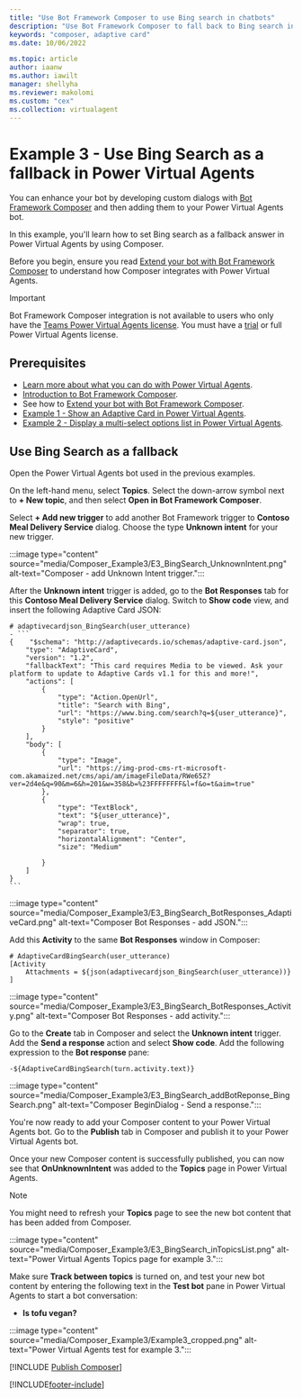 ```yaml
---
title: "Use Bot Framework Composer to use Bing search in chatbots"
description: "Use Bot Framework Composer to fall back to Bing search in your Power Virtual Agents chatbot."
keywords: "composer, adaptive card"
ms.date: 10/06/2022

ms.topic: article
author: iaanw
ms.author: iawilt
manager: shellyha
ms.reviewer: makolomi
ms.custom: "cex"
ms.collection: virtualagent
---
```


# Example 3 - Use Bing Search as a fallback in Power Virtual Agents

You can enhance your bot by developing custom dialogs with [Bot Framework Composer](/composer/) and then adding them to your Power Virtual Agents bot.

In this example, you'll learn how to set Bing search as a fallback answer in Power Virtual Agents by using Composer.

Before you begin, ensure you read [Extend your bot with Bot Framework Composer](advanced-bot-framework-composer.md) to understand how Composer integrates with Power Virtual Agents.

> [!IMPORTANT]
> Bot Framework Composer integration is not available to users who only have the [Teams Power Virtual Agents license](requirements-licensing-subscriptions.md). You must have a [trial](sign-up-individual.md) or full Power Virtual Agents license.

## Prerequisites

- [Learn more about what you can do with Power Virtual Agents](fundamentals-what-is-power-virtual-agents.md).
- [Introduction to Bot Framework Composer](/composer/introduction).
- See how to [Extend your bot with Bot Framework Composer](advanced-bot-framework-composer.md).
- [Example 1 - Show an Adaptive Card in Power Virtual Agents](advanced-bot-framework-composer-example1.md).
- [Example 2 - Display a multi-select options list in Power Virtual Agents](advanced-bot-framework-composer-example2.md).

## Use Bing Search as a fallback

Open the Power Virtual Agents bot used in the previous examples.

On the left-hand menu, select **Topics**. Select the down-arrow symbol next to **+ New topic**, and then select **Open in Bot Framework Composer**.

Select **+ Add new trigger** to add another Bot Framework trigger to **Contoso Meal Delivery Service** dialog. Choose the type **Unknown intent** for your new trigger.

:::image type="content" source="media/Composer_Example3/E3_BingSearch_UnknownIntent.png" alt-text="Composer - add Unknown Intent trigger.":::

After the **Unknown intent** trigger is added, go to the **Bot Responses** tab for this **Contoso Meal Delivery Service** dialog. Switch to **Show code** view, and insert the following Adaptive Card JSON:

````lg
# adaptivecardjson_BingSearch(user_utterance)
- ```
{    "$schema": "http://adaptivecards.io/schemas/adaptive-card.json",
    "type": "AdaptiveCard",
    "version": "1.2",
    "fallbackText": "This card requires Media to be viewed. Ask your platform to update to Adaptive Cards v1.1 for this and more!",
    "actions": [
        {
            "type": "Action.OpenUrl",
            "title": "Search with Bing",
            "url": "https://www.bing.com/search?q=${user_utterance}",
            "style": "positive"
        }
    ],
    "body": [
        {
            "type": "Image",
            "url": "https://img-prod-cms-rt-microsoft-com.akamaized.net/cms/api/am/imageFileData/RWe65Z?ver=2d4e&q=90&m=6&h=201&w=358&b=%23FFFFFFFF&l=f&o=t&aim=true"
        },
        {
            "type": "TextBlock",
            "text": "${user_utterance}",
            "wrap": true,
            "separator": true,
            "horizontalAlignment": "Center",
            "size": "Medium"
            
        }
    ]
}
```
````

:::image type="content" source="media/Composer_Example3/E3_BingSearch_BotResponses_AdaptiveCard.png" alt-text="Composer Bot Responses - add JSON.":::

Add this **Activity** to the same **Bot Responses** window in Composer:

```lg
# AdaptiveCardBingSearch(user_utterance)
[Activity
    Attachments = ${json(adaptivecardjson_BingSearch(user_utterance))}
]

```

:::image type="content" source="media/Composer_Example3/E3_BingSearch_BotResponses_Activity.png" alt-text="Composer Bot Responses - add activity.":::

Go to the **Create** tab in Composer and select the **Unknown intent** trigger. Add the **Send a response** action and select **Show code**. Add the following expression to the **Bot response** pane:

```lg
-${AdaptiveCardBingSearch(turn.activity.text)}
```

:::image type="content" source="media/Composer_Example3/E3_BingSearch_addBotReponse_BingSearch.png" alt-text="Composer BeginDialog - Send a response.":::

You're now ready to add your Composer content to your Power Virtual Agents bot. Go to the **Publish** tab in Composer and publish it to your Power Virtual Agents bot.

Once your new Composer content is successfully published, you can now see that **OnUnknownIntent** was added to the **Topics** page in Power Virtual Agents.

> [!NOTE]
> You might need to refresh your **Topics** page to see the new bot content that has been added from Composer.

:::image type="content" source="media/Composer_Example3/E3_BingSearch_inTopicsList.png" alt-text="Power Virtual Agents Topics page for example 3.":::

Make sure **Track between topics** is turned on, and test your new bot content by entering the following text in the **Test bot** pane in Power Virtual Agents to start a bot conversation:

- **Is tofu vegan?**

:::image type="content" source="media/Composer_Example3/Example3_cropped.png" alt-text="Power Virtual Agents test for example 3.":::

[!INCLUDE [Publish Composer](includes/composer-publish-note.md)]

[!INCLUDE[footer-include](includes/footer-banner.md)]
